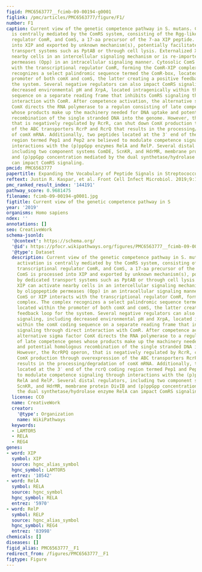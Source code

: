 ```yaml
---
figid: PMC6563777__fcimb-09-00194-g0001
figlink: /pmc/articles/PMC6563777/figure/F1/
number: F1
caption: Current view of the genetic competence pathway in S. mutans. Competence activation
  is centrally mediated by the ComRS system, consisting of the Rgg-like transcriptional
  regulator ComR, and ComS, a 17-aa precursor of the 7-aa XIP peptide. ComS is processed
  into XIP and exported by unknown mechanism(s), potentially facilitated by dedicated
  transport systems such as PptAB or through cell lysis. Externalized XIP can activate
  nearby cells in an intercellular signaling mechanism or is re-imported by oligopeptide
  permeases (Opp) in an intracellular signaling manner. Cytosolic ComS or XIP interacts
  with the transcriptional regulator ComR, forming the ComR-XIP complex. The complex
  recognizes a select palindromic sequence termed the ComR-box, located within the
  promoter of both comX and comS, the latter creating a positive feedback loop for
  the system. Several negative regulators can also impact ComRS signaling, including
  decreased environmental pH and XrpA, located intragenically within the comX coding
  sequence on a separate reading frame that inhibits ComRS signaling through direct
  interaction with ComR. After competence activation, the alternative sigma factor
  ComX directs the RNA polymerase to a regulon consisting of late competence genes
  whose products make up the machinery needed for DNA uptake and potential homologous
  recombination of the single stranded DNA into the genome. However, the RcrRPQ operon,
  that is negatively regulated by RcrR, can shut down ComX production through overexpression
  of the ABC transporters RcrP and RcrQ that results in the processing/degradation
  of comX mRNA. Additionally, two peptides located at the 3′ end of the rcrQ coding
  region termed Pep1 and Pep2 are believed to modulate competence signaling through
  interactions with the (p)ppGpp enzymes RelA and RelP. Several distal regulators,
  including two component systems ComDE, ScnKR, and HdrMR, membrane protein DivIB
  and (p)ppGpp concentration mediated by the dual synthetase/hydrolase enzyme RelA
  can impact ComRS signaling.
pmcid: PMC6563777
papertitle: Expanding the Vocabulary of Peptide Signals in Streptococcus mutans.
reftext: Justin R. Kaspar, et al. Front Cell Infect Microbiol. 2019;9:194.
pmc_ranked_result_index: '144191'
pathway_score: 0.9681475
filename: fcimb-09-00194-g0001.jpg
figtitle: Current view of the genetic competence pathway in S
year: '2019'
organisms: Homo sapiens
ndex: ''
annotations: []
seo: CreativeWork
schema-jsonld:
  '@context': https://schema.org/
  '@id': https://pfocr.wikipathways.org/figures/PMC6563777__fcimb-09-00194-g0001.html
  '@type': Dataset
  description: Current view of the genetic competence pathway in S. mutans. Competence
    activation is centrally mediated by the ComRS system, consisting of the Rgg-like
    transcriptional regulator ComR, and ComS, a 17-aa precursor of the 7-aa XIP peptide.
    ComS is processed into XIP and exported by unknown mechanism(s), potentially facilitated
    by dedicated transport systems such as PptAB or through cell lysis. Externalized
    XIP can activate nearby cells in an intercellular signaling mechanism or is re-imported
    by oligopeptide permeases (Opp) in an intracellular signaling manner. Cytosolic
    ComS or XIP interacts with the transcriptional regulator ComR, forming the ComR-XIP
    complex. The complex recognizes a select palindromic sequence termed the ComR-box,
    located within the promoter of both comX and comS, the latter creating a positive
    feedback loop for the system. Several negative regulators can also impact ComRS
    signaling, including decreased environmental pH and XrpA, located intragenically
    within the comX coding sequence on a separate reading frame that inhibits ComRS
    signaling through direct interaction with ComR. After competence activation, the
    alternative sigma factor ComX directs the RNA polymerase to a regulon consisting
    of late competence genes whose products make up the machinery needed for DNA uptake
    and potential homologous recombination of the single stranded DNA into the genome.
    However, the RcrRPQ operon, that is negatively regulated by RcrR, can shut down
    ComX production through overexpression of the ABC transporters RcrP and RcrQ that
    results in the processing/degradation of comX mRNA. Additionally, two peptides
    located at the 3′ end of the rcrQ coding region termed Pep1 and Pep2 are believed
    to modulate competence signaling through interactions with the (p)ppGpp enzymes
    RelA and RelP. Several distal regulators, including two component systems ComDE,
    ScnKR, and HdrMR, membrane protein DivIB and (p)ppGpp concentration mediated by
    the dual synthetase/hydrolase enzyme RelA can impact ComRS signaling.
  license: CC0
  name: CreativeWork
  creator:
    '@type': Organization
    name: WikiPathways
  keywords:
  - LAMTOR5
  - RELA
  - REG4
genes:
- word: XIP
  symbol: XIP
  source: hgnc_alias_symbol
  hgnc_symbol: LAMTOR5
  entrez: '10542'
- word: RelA
  symbol: RELA
  source: hgnc_symbol
  hgnc_symbol: RELA
  entrez: '5970'
- word: RelP
  symbol: RELP
  source: hgnc_alias_symbol
  hgnc_symbol: REG4
  entrez: '83998'
chemicals: []
diseases: []
figid_alias: PMC6563777__F1
redirect_from: /figures/PMC6563777__F1
figtype: Figure
---
```


